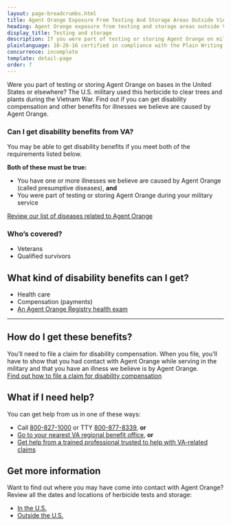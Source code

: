 ```yaml
---
layout: page-breadcrumbs.html
title: Agent Orange Exposure From Testing And Storage Areas Outside Vietnam
heading: Agent Orange exposure from testing and storage areas outside Vietnam
display_title: Testing and storage
description: If you were part of testing or storing Agent Orange on military bases in the U.S. or elsewhere, you may have been exposed to this herbicide. Find out if you're eligible for VA disability pay and other benefits for illnesses related to contact with Agent Orange.
plainlanguage: 10-26-16 certified in compliance with the Plain Writing Act
concurrence: incomplete
template: detail-page
order: 7
---
```


<div class="va-introtext">

Were you part of testing or storing Agent Orange on bases in the United States or elsewhere? The U.S. military used this herbicide to clear trees and plants during the Vietnam War. Find out if you can get disability compensation and other benefits for illnesses we believe are caused by Agent Orange.

</div>

<div class="feature" markdown="1">

### Can I get disability benefits from VA?

You may be able to get disability benefits if you meet both of the requirements listed below.

**Both of these must be true:**
- You have one or more illnesses we believe are caused by Agent Orange (called presumptive diseases), **and**
- You were part of testing or storing Agent Orange during your military service

[Review our list of diseases related to Agent Orange](/disability/eligibility/hazardous-materials-exposure/agent-orange/related-diseases/)

### Who’s covered?

- Veterans
- Qualified survivors
</div>


## What kind of disability benefits can I get?

- Health care
- Compensation (payments)
- [An Agent Orange Registry health exam](/disability/eligibility/hazardous-materials-exposure/agent-orange/registry-health-exam/)

-----

## How do I get these benefits?

You’ll need to file a claim for disability compensation. When you file, you’ll have to show that you had contact with Agent Orange while serving in the military and that you have an illness we believe is by Agent Orange. <br>
[Find out how to file a claim for disability compensation](/disability/how-to-file-claim/)

## What if I need help?

You can get help from us in one of these ways:
- Call <a href="tel:+1-800-827-1000">800-827-1000</a> or TTY <a href="tel:+18008778339">800-877-8339</a>, **or**
- [Go to your nearest VA regional benefit office](/find-locations/), **or**
- [Get help from a trained professional trusted to help with VA-related claims](/disability/get-help-filing-claim/)

## Get more information

Want to find out where you may have come into contact with Agent Orange? Review all the dates and locations of herbicide tests and storage:
- [In the U.S.](https://www.publichealth.va.gov/exposures/agentorange/locations/tests-storage/usa.asp)
- [Outside the U.S.](https://www.publichealth.va.gov/exposures/agentorange/locations/tests-storage/outside-vietnam.asp)
